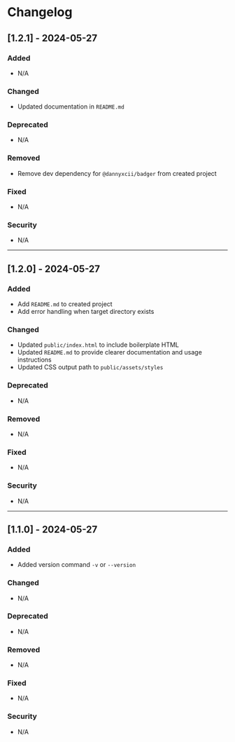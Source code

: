 # Changelog

## [1.2.1] - 2024-05-27
### Added
- N/A

### Changed
- Updated documentation in `README.md`

### Deprecated
- N/A

### Removed
- Remove dev dependency for `@dannyxcii/badger` from created project

### Fixed
- N/A

### Security
- N/A

---

## [1.2.0] - 2024-05-27
### Added
- Add `README.md` to created project
- Add error handling when target directory exists

### Changed
- Updated `public/index.html` to include boilerplate HTML
- Updated `README.md` to provide clearer documentation and usage instructions
- Updated CSS output path to `public/assets/styles`

### Deprecated
- N/A

### Removed
- N/A

### Fixed
- N/A

### Security
- N/A

---

## [1.1.0] - 2024-05-27
### Added
- Added version command `-v` or `--version`

### Changed
- N/A

### Deprecated
- N/A

### Removed
- N/A

### Fixed
- N/A

### Security
- N/A